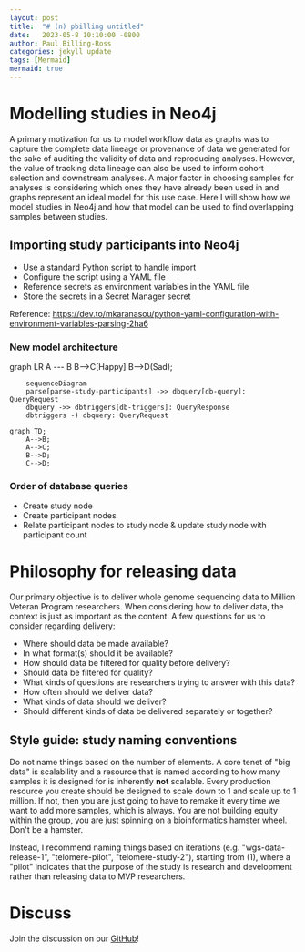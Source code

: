 ```yaml
---
layout: post
title:  "# (n) pbilling untitled"
date:   2023-05-8 10:10:00 -0800
author: Paul Billing-Ross 
categories: jekyll update
tags: [Mermaid]
mermaid: true
---
```


# Modelling studies in Neo4j

A primary motivation for us to model workflow data as graphs was to capture the complete data lineage or provenance of data we generated for the sake of auditing the validity of data and reproducing analyses. However, the value of tracking data lineage can also be used to inform cohort selection and downstream analyses. A major factor in choosing samples for analyses is considering which ones they have already been used in and graphs represent an ideal model for this use case. Here I will show how we model studies in Neo4j and how that model can be used to find overlapping samples between studies.

## Importing study participants into Neo4j

- Use a standard Python script to handle import
- Configure the script using a YAML file
- Reference secrets as environment variables in the YAML file
- Store the secrets in a Secret Manager secret

Reference: https://dev.to/mkaranasou/python-yaml-configuration-with-environment-variables-parsing-2ha6

### New model architecture

<div class="mermaid">
graph LR
    A --- B
    B-->C[Happy]
    B-->D(Sad);
</div>

```{mermaid}
    sequenceDiagram
    parse[parse-study-participants] ->> dbquery[db-query]: QueryRequest
    dbquery ->> dbtriggers[db-triggers]: QueryResponse
    dbtriggers -) dbquery: QueryRequest
```

```mermaid
graph TD;
    A-->B;
    A-->C;
    B-->D;
    C-->D;
```

### Order of database queries

- Create study node
- Create participant nodes
- Relate participant nodes to study node & update study node with participant count

# Philosophy for releasing data

Our primary objective is to deliver whole genome sequencing data to Million Veteran Program researchers. When considering how to deliver data, the context is just as important as the content. A few questions for us to consider regarding delivery:

- Where should data be made available?
- In what format(s) should it be available?
- How should data be filtered for quality before delivery?
- Should data be filtered for quality?
- What kinds of questions are researchers trying to answer with this data?
- How often should we deliver data?
- What kinds of data should we deliver?
- Should different kinds of data be delivered separately or together?

## Style guide: study naming conventions

Do not name things based on the number of elements. A core tenet of "big data" is scalability and a resource that is named according to how many samples it is designed for is inherently **not** scalable. Every production resource you create should be designed to scale down to 1 and scale up to 1 million. If not, then you are just going to have to remake it every time we want to add more samples, which is always. You are not building equity within the group, you are just spinning on a bioinformatics hamster wheel. Don't be a hamster.

Instead, I recommend naming things based on iterations (e.g. "wgs-data-release-1", "telomere-pilot", "telomere-study-2"), starting from (1), where a "pilot" indicates that the purpose of the study is research and development rather than releasing data to MVP researchers.

# Discuss
Join the discussion on our <ins>[GitHub](https://github.com/orgs/va-big-data-genomics/discussions/18)</ins>!
